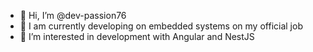 - 👋 Hi, I’m @dev-passion76
- 🌱 I am currently developing on embedded systems on my official job
- 👀 I’m interested in development with Angular and NestJS 

<!---
dev-passion76/dev-passion76 is a ✨ special ✨ repository because its `README.md` (this file) appears on your GitHub profile.
You can click the Preview link to take a look at your changes.
--->
